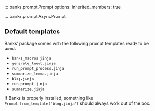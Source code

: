 
::: banks.prompt.Prompt
    options:
      inherited_members: true

::: banks.prompt.AsyncPrompt

## Default templates

Banks' package comes with the following prompt templates ready to be used:

- `banks_macros.jinja`
- `generate_tweet.jinja`
- `run_prompt_process.jinja`
- `summarize_lemma.jinja`
- `blog.jinja`
- `run_prompt.jinja`
- `summarize.jinja`

If Banks is properly installed, something like `Prompt.from_template("blog.jinja")` should always work out of the box.
